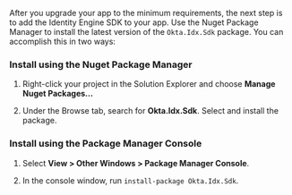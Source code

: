 After you upgrade your app to the minimum requirements, the next step is to add the Identity Engine SDK to your app. Use the Nuget Package Manager to install the latest version of the `Okta.Idx.Sdk` package. You can accomplish this in two ways:

### Install using the Nuget Package Manager

1. Right-click your project in the Solution Explorer and choose **Manage Nuget Packages...**

1. Under the Browse tab, search for **Okta.Idx.Sdk**. Select and install the package.

### Install using the Package Manager Console

1. Select **View > Other Windows > Package Manager Console**.

1. In the console window, run `install-package Okta.Idx.Sdk`.
